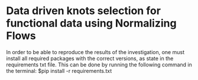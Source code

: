 # Data driven knots selection for functional data using Normalizing Flows

In order to be able to reproduce the results of the investigation, one must install all required packages with the correct versions, as state in the requirements txt file. This can be done by running the following command in the terminal:
$pip install -r requirements.txt
